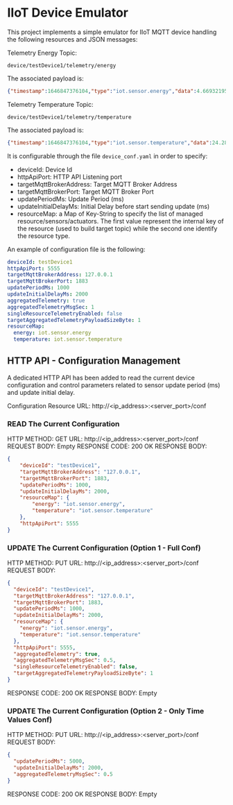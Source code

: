 # IIoT Device Emulator

This project implements a simple emulator for IIoT MQTT device handling the following resources and JSON messages: 

Telemetry Energy Topic:

```
device/testDevice1/telemetry/energy
```

The associated payload is:

```json
{"timestamp":1646847376104,"type":"iot.sensor.energy","data":4.669321957257875}
```

Telemetry Temperature Topic:

```
device/testDevice1/telemetry/temperature
```

The associated payload is:

```json
{"timestamp":1646847376104,"type":"iot.sensor.temperature","data":24.28418525817319}
```

It is configurable through the file ```device_conf.yaml``` in order to specify:

- deviceId: Device Id
- httpApiPort: HTTP API Listening port
- targetMqttBrokerAddress: Target MQTT Broker Address
- targetMqttBrokerPort: Target MQTT Broker Port
- updatePeriodMs: Update Period (ms)
- updateInitialDelayMs: Initial Delay before start sending update (ms)
- resourceMap: a Map of Key-String to specify the list of managed resource/sensors/actuators. 
The first value represent the internal key of the resource (used to build target topic)
while the second one identify the resource type.

An example of configuration file is the following:

```yaml
deviceId: testDevice1
httpApiPort: 5555
targetMqttBrokerAddress: 127.0.0.1
targetMqttBrokerPort: 1883
updatePeriodMs: 1000
updateInitialDelayMs: 2000
aggregatedTelemetry: true
aggregatedTelemetryMsgSec: 1
singleResourceTelemetryEnabled: false
targetAggregatedTelemetryPayloadSizeByte: 1
resourceMap:
  energy: iot.sensor.energy
  temperature: iot.sensor.temperature
```

## HTTP API - Configuration Management

A dedicated HTTP API has been added to read the current device configuration and 
control parameters related to sensor update period (ms) and update initial delay.

Configuration Resource URL: http://<ip_address>:<server_port>/conf

### READ The Current Configuration

HTTP METHOD: GET
URL: http://<ip_address>:<server_port>/conf
REQUEST BODY: Empty
RESPONSE CODE: 200 OK
RESPONSE BODY:

```json
{
    "deviceId": "testDevice1",
    "targetMqttBrokerAddress": "127.0.0.1",
    "targetMqttBrokerPort": 1883,
    "updatePeriodMs": 1000,
    "updateInitialDelayMs": 2000,
    "resourceMap": {
        "energy": "iot.sensor.energy",
        "temperature": "iot.sensor.temperature"
    },
    "httpApiPort": 5555
}
```

### UPDATE The Current Configuration (Option 1 - Full Conf)

HTTP METHOD: PUT
URL: http://<ip_address>:<server_port>/conf
REQUEST BODY: 
```json
{
  "deviceId": "testDevice1",
  "targetMqttBrokerAddress": "127.0.0.1",
  "targetMqttBrokerPort": 1883,
  "updatePeriodMs": 1000,
  "updateInitialDelayMs": 2000,
  "resourceMap": {
    "energy": "iot.sensor.energy",
    "temperature": "iot.sensor.temperature"
  },
  "httpApiPort": 5555,
  "aggregatedTelemetry": true,
  "aggregatedTelemetryMsgSec": 0.5,
  "singleResourceTelemetryEnabled": false,
  "targetAggregatedTelemetryPayloadSizeByte": 1
}
```
RESPONSE CODE: 200 OK
RESPONSE BODY: Empty

### UPDATE The Current Configuration (Option 2 - Only Time Values Conf)

HTTP METHOD: PUT
URL: http://<ip_address>:<server_port>/conf
REQUEST BODY:
```json
{
  "updatePeriodMs": 5000,
  "updateInitialDelayMs": 2000,
  "aggregatedTelemetryMsgSec": 0.5
}
```
RESPONSE CODE: 200 OK
RESPONSE BODY: Empty


